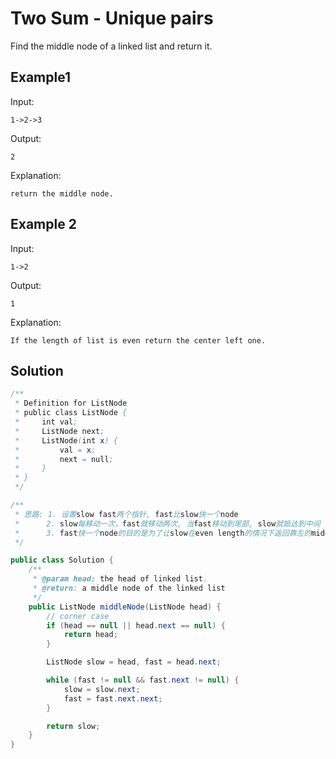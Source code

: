 # Two Sum - Unique pairs

Find the middle node of a linked list and return it.

## Example1
Input:
```
1->2->3

```
Output:
```
2

```
Explanation:
```
return the middle node.

```

## Example 2
Input:
```
1->2

```
Output:
```
1

```
Explanation:
```
If the length of list is even return the center left one.

```

## Solution
```java
/**
 * Definition for ListNode
 * public class ListNode {
 *     int val;
 *     ListNode next;
 *     ListNode(int x) {
 *         val = x;
 *         next = null;
 *     }
 * }
 */

/**
 * 思路: 1. 设置slow fast两个指针, fast比slow快一个node
 *      2. slow每移动一次，fast就移动两次, 当fast移动到尾部, slow就抵达到中间
 *      3. fast快一个node的目的是为了让slow在even length的情况下返回靠左的middle
 */

public class Solution {
    /**
     * @param head: the head of linked list.
     * @return: a middle node of the linked list
     */
    public ListNode middleNode(ListNode head) {
        // corner case
        if (head == null || head.next == null) {
            return head;
        }

        ListNode slow = head, fast = head.next;

        while (fast != null && fast.next != null) {
            slow = slow.next;
            fast = fast.next.next;
        }

        return slow;
    }
}
```
